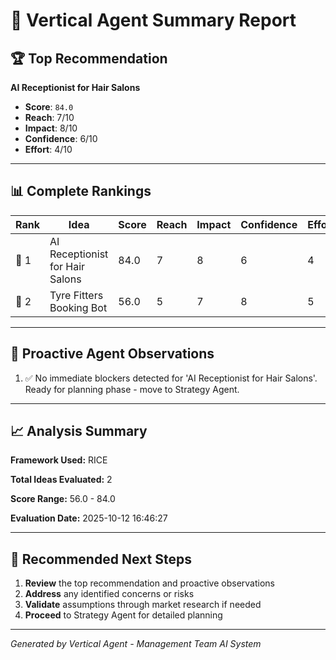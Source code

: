 # 📄 Vertical Agent Summary Report

## 🏆 Top Recommendation

**AI Receptionist for Hair Salons**

- **Score**: `84.0`
- **Reach**: 7/10
- **Impact**: 8/10
- **Confidence**: 6/10
- **Effort**: 4/10



---

## 📊 Complete Rankings

| Rank | Idea | Score | Reach | Impact | Confidence | Effort |
|------|------|-------|-------|--------|------------|--------|
| 🥇 1 | AI Receptionist for Hair Salons | 84.0 | 7 | 8 | 6 | 4 |
| 🥈 2 | Tyre Fitters Booking Bot | 56.0 | 5 | 7 | 8 | 5 |


---

## 🤖 Proactive Agent Observations

1. ✅ No immediate blockers detected for 'AI Receptionist for Hair Salons'. Ready for planning phase - move to Strategy Agent.


---

## 📈 Analysis Summary

**Framework Used:** RICE

**Total Ideas Evaluated:** 2

**Score Range:** 56.0 - 84.0

**Evaluation Date:** 2025-10-12 16:46:27

---

## 🚀 Recommended Next Steps

1. **Review** the top recommendation and proactive observations
2. **Address** any identified concerns or risks
3. **Validate** assumptions through market research if needed
4. **Proceed** to Strategy Agent for detailed planning

---

_Generated by Vertical Agent - Management Team AI System_
